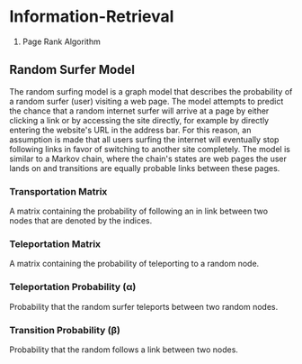 # Information-Retrieval
1. Page Rank Algorithm

  ## Random Surfer Model
The random surfing model is a graph model that describes the probability of a random surfer (user) visiting a web page. The model attempts to predict the chance that a random internet surfer will arrive at a page by either clicking a link or by accessing the site directly, for example by directly entering the website's URL in the address bar. For this reason, an assumption is made that all users surfing the internet will eventually stop following links in favor of switching to another site completely. The model is similar to a Markov chain, where the chain's states are web pages the user lands on and transitions are equally probable links between these pages.
   
### Transportation Matrix 
A matrix containing the probability of following an in link between two nodes that are denoted by the indices.
      
### Teleportation Matrix
A matrix containing the probability of teleporting to a random node.
      
### Teleportation Probability (α)
Probability that the random surfer teleports between two random nodes.
      
### Transition Probability (β)
Probability that the random follows a link between two nodes.
